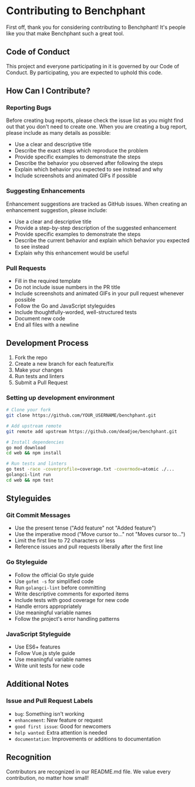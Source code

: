 # Contributing to Benchphant

First off, thank you for considering contributing to Benchphant! It's people like you that make Benchphant such a great tool.

## Code of Conduct

This project and everyone participating in it is governed by our Code of Conduct. By participating, you are expected to uphold this code.

## How Can I Contribute?

### Reporting Bugs

Before creating bug reports, please check the issue list as you might find out that you don't need to create one. When you are creating a bug report, please include as many details as possible:

* Use a clear and descriptive title
* Describe the exact steps which reproduce the problem
* Provide specific examples to demonstrate the steps
* Describe the behavior you observed after following the steps
* Explain which behavior you expected to see instead and why
* Include screenshots and animated GIFs if possible

### Suggesting Enhancements

Enhancement suggestions are tracked as GitHub issues. When creating an enhancement suggestion, please include:

* Use a clear and descriptive title
* Provide a step-by-step description of the suggested enhancement
* Provide specific examples to demonstrate the steps
* Describe the current behavior and explain which behavior you expected to see instead
* Explain why this enhancement would be useful

### Pull Requests

* Fill in the required template
* Do not include issue numbers in the PR title
* Include screenshots and animated GIFs in your pull request whenever possible
* Follow the Go and JavaScript styleguides
* Include thoughtfully-worded, well-structured tests
* Document new code
* End all files with a newline

## Development Process

1. Fork the repo
2. Create a new branch for each feature/fix
3. Make your changes
4. Run tests and linters
5. Submit a Pull Request

### Setting up development environment

```bash
# Clone your fork
git clone https://github.com/YOUR_USERNAME/benchphant.git

# Add upstream remote
git remote add upstream https://github.com/deadjoe/benchphant.git

# Install dependencies
go mod download
cd web && npm install

# Run tests and linters
go test -race -coverprofile=coverage.txt -covermode=atomic ./...
golangci-lint run
cd web && npm test
```

## Styleguides

### Git Commit Messages

* Use the present tense ("Add feature" not "Added feature")
* Use the imperative mood ("Move cursor to..." not "Moves cursor to...")
* Limit the first line to 72 characters or less
* Reference issues and pull requests liberally after the first line

### Go Styleguide

* Follow the official Go style guide
* Use `gofmt -s` for simplified code
* Run `golangci-lint` before committing
* Write descriptive comments for exported items
* Include tests with good coverage for new code
* Handle errors appropriately
* Use meaningful variable names
* Follow the project's error handling patterns

### JavaScript Styleguide

* Use ES6+ features
* Follow Vue.js style guide
* Use meaningful variable names
* Write unit tests for new code

## Additional Notes

### Issue and Pull Request Labels

* `bug`: Something isn't working
* `enhancement`: New feature or request
* `good first issue`: Good for newcomers
* `help wanted`: Extra attention is needed
* `documentation`: Improvements or additions to documentation

## Recognition

Contributors are recognized in our README.md file. We value every contribution, no matter how small!

